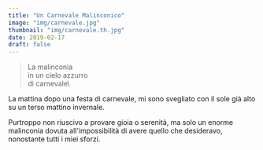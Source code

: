 ```yaml
---
title: "Un Carnevale Malinconico"
image: "img/carnevale.jpg"
thumbnail: "img/carnevale.th.jpg"
date: 2019-02-17
draft: false
---
```

>La malinconia\
>in un cielo azzurro\
>di carnevale\
<!--more-->

La mattina dopo una festa di carnevale, mi sono svegliato con il sole già alto su un terso mattino invernale.

Purtroppo non riuscivo a provare gioia o serenità, ma solo un enorme malinconia dovuta all'impossibilità di avere quello che desideravo, nonostante tutti i miei sforzi.